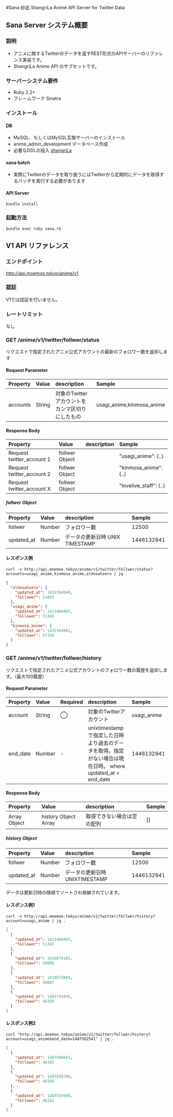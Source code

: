 #Sana 紗凪
ShangriLa Anime API Server for Twitter Data

## Sana Server システム概要

### 説明

* アニメに関するTwitterのデータを返すREST形式のAPIサーバーのリファレンス実装です。
* ShangriLa Anime API のサブセットです。

### サーバーシステム要件

* Ruby 2.2+
* フレームワーク Sinatra

### インストール

#### DB
* MySQL、もしくはMySQL互換サーバーのインストール
* anime_admin_development データベース作成
* 必要なDDLの投入 [shangriLa](https://github.com/Project-ShangriLa/shangrila)

#### sana batch

* 実際にTwitterのデータを取り扱うにはTwitterから定期的にデータを取得するバッチを実行する必要があります

#### API Server

```
bundle install
```

### 起動方法

```
bundle exec ruby sana.rb
```

## V1 API リファレンス

### エンドポイント

http://api.moemoe.tokyo/anime/v1

### 認証

V1では認証を行いません。


### レートリミット

なし

### GET /anime/v1/twitter/follwer/status

リクエストで指定されたアニメ公式アカウントの最新のフォロワー数を返却します

#### Request Parameter

| Property     | Value               |description|Sample|
| :------------ | :------------------ |:--------|:-------|
| accounts    |String|対象のTwitterアカウントをカンマ区切りにしたもの|usagi_anime,kinmosa_anime|


#### Response Body

| Property     | Value               |description|Sample|
| :------------ | :------------------ |:--------|:-------|
| Request twitter_account 1|follwer Object||"usagi_anime": {..}|
| Request twitter_account 2|follwer Object||"kinmosa_anime": {..}|
| Request twitter_account X|follwer Object||"lovelive_staff": {..}|

##### follwer Object

| Property     | Value               |description|Sample|
| :------------ | :------------------ |:--------|:-------|
| follwer    |Number|フォロワー数|12500|
| updated_at   |Number|データの更新日時 UNIX TIMESTAMP|1446132941|

#### レスポンス例

```
curl -v http://api.moemoe.tokyo/anime/v1/twitter/follwer/status?accounts=usagi_anime,kinmosa_anime,aldnoahzero | jq .
```

```json
{
  "aldnoahzero": {
    "updated_at": 1432364949,
    "follower": 51055
  },
  "usagi_anime": {
    "updated_at": 1411466007,
    "follower": 51345
  },
  "kinmosa_anime": {
    "updated_at": 1432364961,
    "follower": 57350
  }
}
```



### GET /anime/v1/twitter/follwer/history

リクエストで指定されたアニメ公式アカウントのフォロワー数の履歴を返却します。（最大100履歴）

#### Request Parameter


| Property     |Value |Required|description|Sample|
| :------------|:-----|:-------|:----------|:-----|
| account    |String|◯|対象のTwitterアカウント|usagi_anime|
| end_date |Number|-|unixtimestampで指定した日時より過去のデータを取得。指定がない場合は現在日時。 where updated_at < end_date |1446132941|


#### Response Body

| Property     | Value               |description|Sample|
| :------------ | :------------------ |:--------|:-------|
| Array Object|history Object Array|取得できない場合は空の配列|[]|


##### history Object

| Property     | Value               |description|Sample|
| :------------ | :------------------ |:--------|:-------|
| follwer    |Number|フォロワー数|12500|
| updated_at   |Number|データの更新日時 UNIXTIMESTAMP|1446132941|

データは更新日時の降順でソートされ格納されています。

#### レスポンス例1

```
curl -v http://api.moemoe.tokyo/anime/v1/twitter/follwer/history?account=usagi_anime | jq .
```

```json
[
  {
    "updated_at": 1411466007,
    "follower": 51345
  },
  {
    "updated_at": 1410674102,
    "follower": 50606
  },
  {
    "updated_at": 1410673804,
    "follower": 50607
  },
  {
    "updated_at": 1407743045,
    "follower": 46350
  }
]
```


#### レスポンス例2

```
curl "http://api.moemoe.tokyo/anime/v1/twitter/follwer/history?account=usagi_anime&end_date=1407562541" | jq .
```

```json
[
  {
    "updated_at": 1407560663,
    "follower": 46165
  },
  {
    "updated_at": 1407558786,
    "follower": 46166
  },
  {
    "updated_at": 1407556908,
    "follower": 46162
  }
]
```




